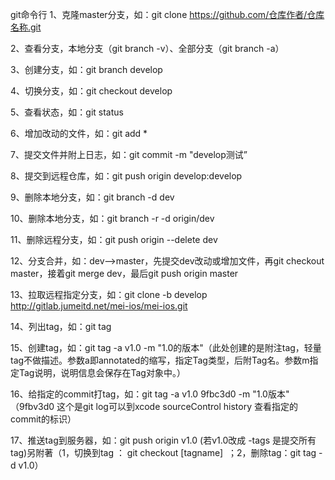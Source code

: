 git命令行
1、克隆master分支，如：git clone https://github.com/仓库作者/仓库名称.git

2、查看分支，本地分支（git branch -v）、全部分支（git branch -a）

3、创建分支，如：git branch develop

4、切换分支，如：git checkout develop

5、查看状态，如：git status

6、增加改动的文件，如：git add *

7、提交文件并附上日志，如：git commit -m "develop测试”

8、提交到远程仓库，如：git push origin develop:develop

9、删除本地分支，如：git branch -d dev

10、删除本地分支，如：git branch -r -d origin/dev 

11、删除远程分支，如：git push origin --delete dev

12、分支合并，如：dev-->master，先提交dev改动或增加文件，再git checkout master，接着git merge dev，最后git push origin master

13、拉取远程指定分支，如：git clone -b develop http://gitlab.jumeitd.net/mei-ios/mei-ios.git

14、列出tag，如：git tag

15、创建tag，如：git tag -a v1.0 -m "1.0的版本"（此处创建的是附注tag，轻量tag不做描述。参数a即annotated的缩写，指定Tag类型，后附Tag名。参数m指定Tag说明，说明信息会保存在Tag对象中。）

16、给指定的commit打tag，如：git tag -a v1.0 9fbc3d0 -m "1.0版本" （9fbv3d0 这个是git log可以到xcode sourceControl history 查看指定的commit的标识）

17、推送tag到服务器，如：git push origin v1.0  (若v1.0改成 -tags 是提交所有tag)另附著（1，切换到tag ： git checkout [tagname]  ；2，删除tag：git tag -d v1.0）
